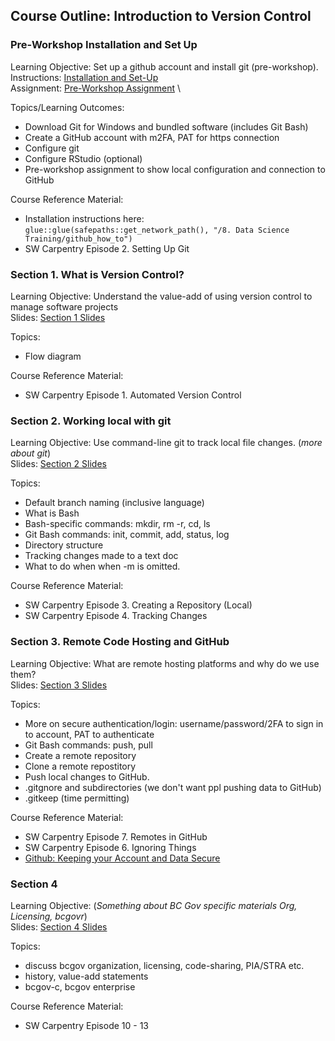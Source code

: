 ## Course Outline: Introduction to Version Control 

### Pre-Workshop Installation and Set Up

Learning Objective: Set up a github account and install git (pre-workshop). \
Instructions: [Installation and Set-Up](https://htmlpreview.github.io/?https://github.com/bcgov/ds-intro-to-git/blob/learning-objectives/pre-workshop/00-software-install.html) \
Assignment: [Pre-Workshop Assignment](https://htmlpreview.github.io/?https://github.com/bcgov/ds-intro-to-git/blob/learning-objectives/pre-workshop/01-assignment.html) \

Topics/Learning Outcomes:

- Download Git for Windows and bundled software (includes Git Bash)
- Create a GitHub account with m2FA, PAT for https connection
- Configure git
- Configure RStudio (optional)
- Pre-workshop assignment to show local configuration and connection to GitHub

Course Reference Material:

- Installation instructions here: `glue::glue(safepaths::get_network_path(), "/8. Data Science Training/github_how_to")`
- SW Carpentry Episode 2. Setting Up Git

### Section 1. What is Version Control?

Learning Objective: Understand the value-add of using version control to manage software projects \
Slides: [Section 1 Slides](https://htmlpreview.github.io/?https://github.com/bcgov/ds-intro-to-git/blob/learning-objectives/slides/01-what-is-vc.html)

Topics:

- Flow diagram

Course Reference Material:

- SW Carpentry Episode 1. Automated Version Control

### Section 2. Working local with git

Learning Objective: Use command-line git to track local file changes. (*more about git*) \
Slides: [Section 2 Slides](https://htmlpreview.github.io/?https://github.com/bcgov/ds-intro-to-git/blob/learning-objectives/slides/01-what-is-vc.html.html)

Topics:

- Default branch naming (inclusive language)
- What is Bash
- Bash-specific commands: mkdir, rm -r, cd, ls
- Git Bash commands: init, commit, add, status, log
- Directory structure
- Tracking changes made to a text doc
- What to do when when -m is omitted.

Course Reference Material:

- SW Carpentry Episode 3. Creating a Repository (Local)
- SW Carpentry Episode 4. Tracking Changes

### Section 3. Remote Code Hosting and GitHub

Learning Objective: What are remote hosting platforms and why do we use them? \
Slides: [Section 3 Slides](https://htmlpreview.github.io/?https://github.com/bcgov/ds-intro-to-git/blob/learning-objectives/slides/01-what-is-vc.html.html)

Topics:

- More on secure authentication/login: username/password/2FA to sign in to account, PAT to authenticate
- Git Bash commands: push, pull
- Create a remote repository
- Clone a remote repostitory
- Push local changes to GitHub.
- .gitgnore and subdirectories (we don't want ppl pushing data to GitHub)
- .gitkeep (time permitting) 

Course Reference Material:

- SW Carpentry Episode 7. Remotes in GitHub
- SW Carpentry Episode 6. Ignoring Things
- [Github: Keeping your Account and Data Secure](https://docs.github.com/en/authentication/keeping-your-account-and-data-secure/about-authentication-to-github)

### Section 4

Learning Objective: (*Something about BC Gov specific materials Org, Licensing, bcgovr*) \
Slides: [Section 4 Slides](https://htmlpreview.github.io/?https://github.com/bcgov/ds-intro-to-git/blob/learning-objectives/slides/01-what-is-vc.html)

Topics:

- discuss bcgov organization, licensing, code-sharing, PIA/STRA etc.
- history, value-add statements
- bcgov-c, bcgov enterprise

Course Reference Material:

- SW Carpentry Episode 10 - 13

